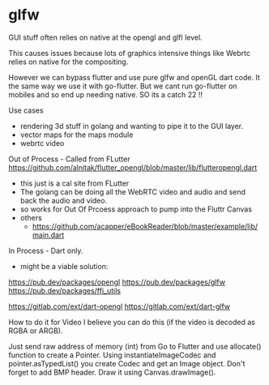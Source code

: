 # glfw

GUI stuff often relies on native at the opengl and glfl level.

This causes issues because lots of graphics intensive things like Webrtc relies on native for the compositing.

However we can bypass flutter and use pure glfw and openGL dart code.
It the same way we use it with go-flutter.
But we cant run go-flutter on mobiles and so end up needing native.
SO its a catch 22 !!

Use cases
- rendering 3d stuff in golang and wanting to pipe it to the GUI layer.
- vector maps for the maps module
- webrtc video

Out of Process - Called from FLutter
https://github.com/alnitak/flutter_opengl/blob/master/lib/flutteropengl.dart
- this just is a cal site from FLutter 
- The golang can be doing all the WebRTC video and audio and send back the audio and video.
- so works for Out Of Prcoess approach to pump into the Fluttr Canvas
- others
	- https://github.com/acapper/eBookReader/blob/master/example/lib/main.dart

In Process - Dart only.

- might be a viable solution:

https://pub.dev/packages/opengl
https://pub.dev/packages/glfw
https://pub.dev/packages/ffi_utils

https://gitlab.com/ext/dart-opengl
https://gitlab.com/ext/dart-glfw


How to do it for Video
I believe you can do this (if the video is decoded as RGBA or ARGB).

Just send raw address of memory (int) from Go to Flutter and use allocate() function to create a Pointer<Uint8>.
Using instantiateImageCodec and pointer.asTypedList() you create Codec and get an Image object. Don't forget to add BMP header.
Draw it using Canvas.drawImage().